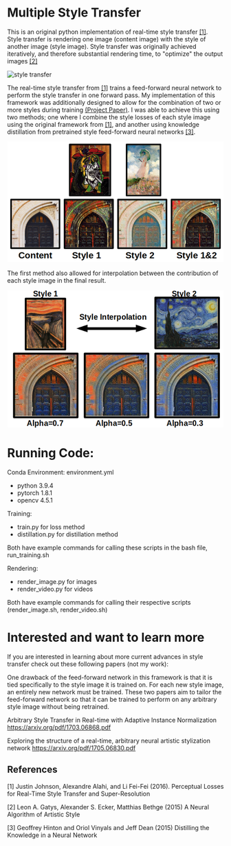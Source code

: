
# Multiple Style Transfer

This is an original python implementation of real-time style transfer [[1]](#1).  Style transfer is rendering one image (content image) with the style of another image (style image).  Style transfer was originally achieved iteratively, and therefore substantial rendering time, to "optimize" the output images [[2]](#2) 

![style transfer](readme_figures/style_transfer.png)

The real-time style transfer from [[1]](#1) trains a feed-forward neural network to perform the style transfer in one forward pass.  My implementation of this framework was additionally designed to allow for the combination of two or more styles during training [(Project Paper)](https://arxiv.org/abs/1911.06464).  I was able to achieve this using two methods; one where I combine the style losses of each style image using the original framework from [[1]](#1), and another using knowledge distillation from pretrained style feed-forward neural networks [[3]](#3).  

![multiple_style_transfer](readme_figures/monasso.png)


The first method also allowed for interpolation between the contribution of each style image in the final result.

![Interpolation](readme_figures/styleInterp.png)


# Running Code:

Conda Environment: environment.yml
* python 3.9.4
* pytorch 1.8.1
* opencv 4.5.1

Training:
* train.py for loss method
* distillation.py for distillation method

Both have example commands for calling these scripts in the bash file, run_training.sh

Rendering:
* render_image.py for images
* render_video.py for videos

Both have example commands for calling their respective scripts (render_image.sh, render_video.sh)

# Interested and want to learn more

If you are interested in learning about more current advances in style transfer check out these following papers (not my work):

One drawback of the feed-forward network in this framework is that it is tied specifically to the style image it is trained on.  For each new style image, an entirely new network must be trained.  These two papers aim to tailor the feed-forward network so that it can be trained to perform on any arbitrary style image without being retrained.


Arbitrary Style Transfer in Real-time with Adaptive Instance Normalization
https://arxiv.org/pdf/1703.06868.pdf

Exploring the structure of a real-time, arbitrary neural
artistic stylization network
https://arxiv.org/pdf/1705.06830.pdf

## References

<a id="1">[1]</a> 
Justin Johnson, Alexandre Alahi, and Li Fei-Fei (2016). 
Perceptual Losses for Real-Time Style Transfer
and Super-Resolution

<a id="2">[2]</a> 
Leon A. Gatys, Alexander S. Ecker, Matthias Bethge (2015)
A Neural Algorithm of Artistic Style

<a id="3">[3]</a> 
Geoffrey Hinton and Oriol Vinyals and Jeff Dean (2015)
Distilling the Knowledge in a Neural Network

